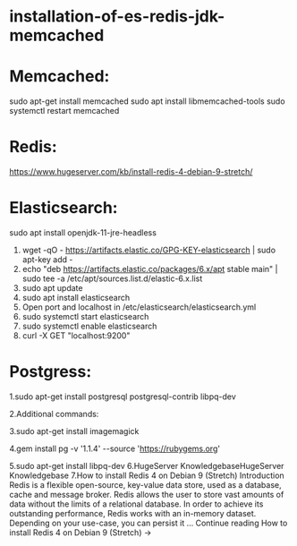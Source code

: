 # installation-of-es-redis-jdk-memcached


 # Memcached:
  sudo apt-get install memcached
  sudo apt install libmemcached-tools
  sudo systemctl restart memcached
 # Redis:
  https://www.hugeserver.com/kb/install-redis-4-debian-9-stretch/
 # Elasticsearch:
  sudo apt install openjdk-11-jre-headless
  1. wget -qO - https://artifacts.elastic.co/GPG-KEY-elasticsearch | sudo apt-key add -
  2. echo "deb https://artifacts.elastic.co/packages/6.x/apt stable main" | sudo tee -a /etc/apt/sources.list.d/elastic-6.x.list
  3. sudo apt update
  4. sudo apt install elasticsearch
  5. Open port and localhost in /etc/elasticsearch/elasticsearch.yml
  6. sudo systemctl start elasticsearch
  7. sudo systemctl enable elasticsearch
  8. curl -X GET "localhost:9200"
 # Postgress:
 
  1.sudo apt-get install postgresql postgresql-contrib libpq-dev
  
  2.Additional commands:
  
  3.sudo apt-get install imagemagick
  
  4.gem install pg -v '1.1.4' --source 'https://rubygems.org'
  
  5.sudo apt-get install libpq-dev
  6.HugeServer KnowledgebaseHugeServer Knowledgebase
  7.How to install Redis 4 on Debian 9 (Stretch)
  Introduction Redis is a flexible open-source, key-value data store, used as a database, cache and message broker. Redis allows the user to store vast amounts of data without the limits of a relational database. In order to achieve its outstanding performance, Redis works with an in-memory dataset. Depending on your use-case, you can persist it … Continue reading How to install Redis 4 on Debian 9 (Stretch) →
